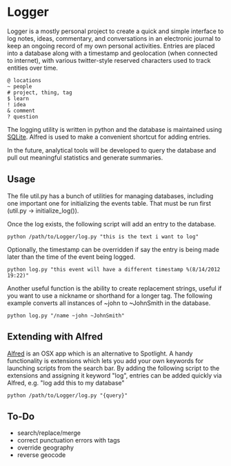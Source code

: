 # Logger

Logger is a mostly personal project to create a quick and simple interface to log notes, ideas, commentary, and conversations in an electronic journal to keep an ongoing record of my own personal activities.  Entries are placed into a database along with a timestamp and geolocation (when connected to internet), with various twitter-style reserved characters used to track entities over time.

	@ locations
	~ people
	# project, thing, tag
	$ learn
	! idea
	& comment
	? question

The logging utility is written in python and the database is maintained using [SQLite](http://www.sqlite.org/).  Alfred is used to make a convenient shortcut for adding entries.

In the future, analytical tools will be developed to query the database and pull out meaningful statistics and generate summaries.

## Usage

The file util.py has a bunch of utilities for managing databases, including one important one for initializing the events table.  That must be run first (util.py -> initialize_log()).  

Once the log exists, the following script will add an entry to the database.

	python /path/to/Logger/log.py "this is the text i want to log"
	
Optionally, the timestamp can be overridden if say the entry is being made later than the time of the event being logged.

	python log.py "this event will have a different timestamp %(8/14/2012 19:22)"
	
Another useful function is the ability to create replacement strings, useful if you want to use a nickname or shorthand for a longer tag. The following example converts all instances of ~john to ~JohnSmith in the database.

	python log.py "/name ~john ~JohnSmith"


## Extending with Alfred

[Alfred](http://www.alfredapp.com/) is an OSX app which is an alternative to Spotlight.  A handy functionality is extensions which lets you add your own keywords for launching scripts from the search bar. By adding the following script to the extensions and assigning it keyword "log", entries can be added quickly via Alfred, e.g. "log add this to my database"

	python /path/to/Logger/log.py "{query}"


## To-Do

 * search/replace/merge
 * correct punctuation errors with tags
 * override geography
 * reverse geocode
